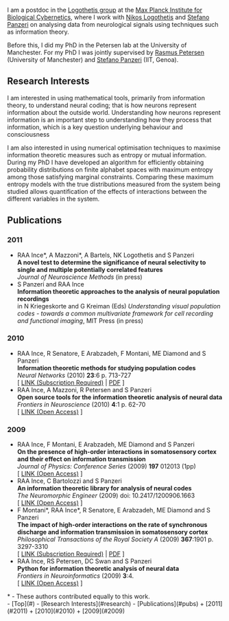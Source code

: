 <div id="content" markdown="1">

I am a postdoc in the [Logothetis group](http://www.kyb.mpg.de/lo/index.html) at the [Max Planck Institute for Biological Cybernetics](http://www.kyb.mpg.de/), where I work with [Nikos Logothetis](http://www.kyb.mpg.de/~nikos) and [Stefano Panzeri](http://www.iit.it/en/people.html?view=profile&layout=profile&id=289) on analysing data from neurological signals using techniques such as information theory.

Before this, I did my PhD in the Petersen lab at the University of Manchester. For my PhD I was jointly supervised by [Rasmus Petersen](http://www.ls.manchester.ac.uk/people/profile/index.aspx?PersonID=1302) (University of Manchester) and [Stefano Panzeri](http://www.iit.it/en/people.html?view=profile&layout=profile&id=289) (IIT, Genoa).

## <a name="research"></a>Research Interests
I am interested in using mathematical tools, primarily from information theory, to understand neural coding; that is how neurons represent information about the outside world.
Understanding how neurons represent information is an important step to understanding how they process that information, which is a key question underlying behaviour and consciousness

I am also interested in using numerical optimisation techniques to maximise information theoretic measures such as entropy or mutual information. During my PhD I have developed an algorithm for efficiently obtaining probability distributions on finite alphabet spaces with maximum entropy among those satisfying marginal constraints. Comparing these maximum entropy models with the true distributions measured from the system being studied allows quantification of the effects of interactions between the different variables in the system.

## <a name="pubs"></a>Publications

<div id="bib" markdown="1">

### <a name="2011"></a>2011

* <a name="ince2011ant"></a> RAA Ince\*, A Mazzoni\*, A Bartels, NK Logothetis and S Panzeri  
	**A novel test to determine the significance of neural selectivity to single and multiple potentially correlated features**  
  *Journal of Neuroscience Methods* (in press)
* <a name="panzeri2011ita"></a> S Panzeri and RAA Ince  
	**Information theoretic approaches to the analysis of neural population recordings**  
	in N Kriegeskorte and G Kreiman (Eds)  *Understanding visual population codes - towards a common multivariate framework for cell recording and functional imaging*, MIT Press (in press)

### <a name="2010"></a>2010
* <a name="ince2010itm"></a> RAA Ince, R Senatore, E Arabzadeh, F Montani, ME Diamond and S Panzeri  
	**Information theoretic methods for studying population codes**  
	*Neural Networks* (2010) <b>23</b>:6 p. 713-727  
	\[ [LINK (Subscription Required)](http://dx.doi.org/10.1016/j.neunet.2010.05.008) | [PDF](/papers/Ince2010_NeuralNetworks_preprint.pdf) \]
* <a name="ince2009ost"></a>
	RAA Ince, A Mazzoni, R Petersen and S Panzeri  
	**Open source tools for the information theoretic analysis of neural data**  
	*Frontiers in Neuroscience* (2010) <b>4</b>:1 p. 62-70  
	\[ [LINK (Open Access)](http://frontiersin.org/neuroscience/neuroscience/paper/10.3389/neuro.01/011.2010/) \]

### <a name="2009"></a>2009
* <a name="ince2009otp"></a>
  RAA Ince, F Montani, E Arabzadeh, ME Diamond and S Panzeri  
  **On the presence of high-order interactions in somatosensory cortex and their effect on information transmission**  
	*Journal of Physics: Conference Series* (2009) <b>197</b> 012013 (1pp)  
	\[ [LINK (Open Access)](http://stacks.iop.org/1742-6596/197/012013) \]
* <a name="ince2009ait"></a>
  RAA Ince, C Bartolozzi and S Panzeri  
  **An information theoretic library for analysis of neural codes**  
	*The Neuromorphic Engineer* (2009) doi: 10.2417/1200906.1663  
	\[ [LINK (Open Access)](http://www.ine-news.org/view.php?source=1663-2009-06-17) \]
* <a name="montani2009tih"></a>
  F Montani\*, RAA Ince\*, R Senatore, E Arabzadeh, ME Diamond and S Panzeri  
  **The impact of high-order interactions on the rate of synchronous discharge and information transmission in somatosensory cortex**  
	*Philosophical Transactions of the Royal Society A* (2009) <b>367</b>:1901 p. 3297-3310  
	\[ [LINK (Subscription Required)](http://rsta.royalsocietypublishing.org/content/367/1901/3297.short) | [PDF](/papers/Montani2009_preprint.pdf) \] 
* <a name="ince2009pfi"></a>
  RAA Ince, RS Petersen, DC Swan and S Panzeri  
  **Python for information theoretic analysis of neural data**  
  *Frontiers in Neuroinformatics* (2009) <b>3</b>:4.  
  \[ [LINK (Open Access)](http://www.frontiersin.org/neuroinformatics/paper/10.3389/neuro.11/004.2009/) \]

</div>
	* - These authors contributed equally to this work.

</div>

<div id="subcontent" markdown="1">
<div class="menublock" markdown="1">
- [Top](#)
- [Research Interests](#research)
- [Publications](#pubs)
  + [2011](#2011)
  + [2010](#2010)
  + [2009](#2009)
</div>
</div>

<!-- vim: set ts=2 sw=2 ft=mkd :-->
